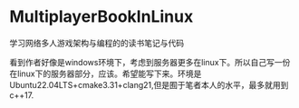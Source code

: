 # MultiplayerBookInLinux

学习网络多人游戏架构与编程的的读书笔记与代码

看到作者好像是windows环境下，考虑到服务器更多在linux下。所以自己写一份在linux下的服务器部分，应该。希望能写下来。环境是Ubuntu22.04LTS+cmake3.31+clang21,但是囿于笔者本人的水平，最多就用到c++17.